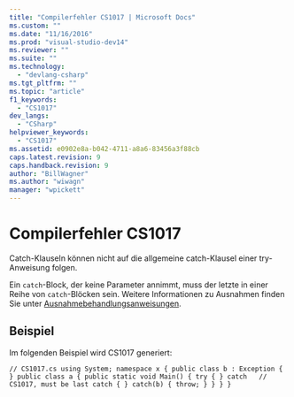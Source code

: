 ```yaml
---
title: "Compilerfehler CS1017 | Microsoft Docs"
ms.custom: ""
ms.date: "11/16/2016"
ms.prod: "visual-studio-dev14"
ms.reviewer: ""
ms.suite: ""
ms.technology: 
  - "devlang-csharp"
ms.tgt_pltfrm: ""
ms.topic: "article"
f1_keywords: 
  - "CS1017"
dev_langs: 
  - "CSharp"
helpviewer_keywords: 
  - "CS1017"
ms.assetid: e0902e8a-b042-4711-a8a6-83456a3f88cb
caps.latest.revision: 9
caps.handback.revision: 9
author: "BillWagner"
ms.author: "wiwagn"
manager: "wpickett"
---
```

# Compilerfehler CS1017
Catch\-Klauseln können nicht auf die allgemeine catch\-Klausel einer try\-Anweisung folgen.  
  
 Ein `catch`\-Block, der keine Parameter annimmt, muss der letzte in einer Reihe von `catch`\-Blöcken sein. Weitere Informationen zu Ausnahmen finden Sie unter [Ausnahmebehandlungsanweisungen](../../csharp/language-reference/keywords/exception-handling-statements.md).  
  
## Beispiel  
 Im folgenden Beispiel wird CS1017 generiert:  
  
```  
// CS1017.cs using System; namespace x { public class b : Exception { } public class a { public static void Main() { try { } catch   // CS1017, must be last catch { } catch(b) { throw; } } } }  
```